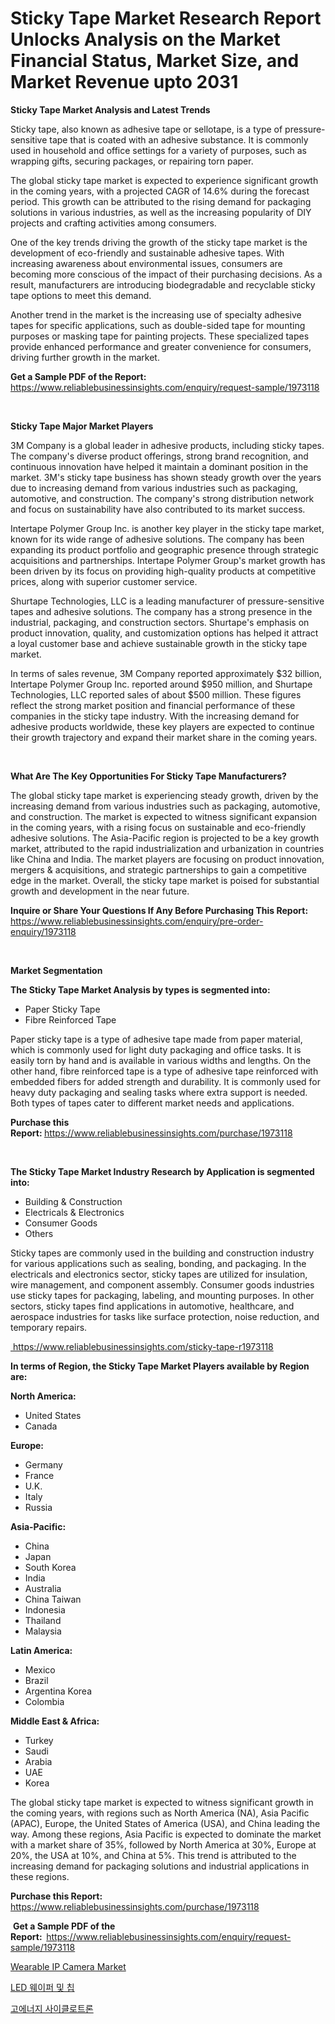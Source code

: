 <p><h1>Sticky Tape Market Research Report Unlocks Analysis on the Market Financial Status, Market Size, and Market Revenue upto 2031</h1></p><p><strong>Sticky Tape Market Analysis and Latest Trends</strong></p>
<p><p>Sticky tape, also known as adhesive tape or sellotape, is a type of pressure-sensitive tape that is coated with an adhesive substance. It is commonly used in household and office settings for a variety of purposes, such as wrapping gifts, securing packages, or repairing torn paper.</p><p>The global sticky tape market is expected to experience significant growth in the coming years, with a projected CAGR of 14.6% during the forecast period. This growth can be attributed to the rising demand for packaging solutions in various industries, as well as the increasing popularity of DIY projects and crafting activities among consumers.</p><p>One of the key trends driving the growth of the sticky tape market is the development of eco-friendly and sustainable adhesive tapes. With increasing awareness about environmental issues, consumers are becoming more conscious of the impact of their purchasing decisions. As a result, manufacturers are introducing biodegradable and recyclable sticky tape options to meet this demand.</p><p>Another trend in the market is the increasing use of specialty adhesive tapes for specific applications, such as double-sided tape for mounting purposes or masking tape for painting projects. These specialized tapes provide enhanced performance and greater convenience for consumers, driving further growth in the market.</p></p>
<p><strong>Get a Sample PDF of the Report:&nbsp;</strong> <a href="https://www.reliablebusinessinsights.com/enquiry/request-sample/1973118">https://www.reliablebusinessinsights.com/enquiry/request-sample/1973118</a></p>
<p>&nbsp;</p>
<p><strong>Sticky Tape Major Market Players</strong></p>
<p><p>3M Company is a global leader in adhesive products, including sticky tapes. The company's diverse product offerings, strong brand recognition, and continuous innovation have helped it maintain a dominant position in the market. 3M's sticky tape business has shown steady growth over the years due to increasing demand from various industries such as packaging, automotive, and construction. The company's strong distribution network and focus on sustainability have also contributed to its market success.</p><p>Intertape Polymer Group Inc. is another key player in the sticky tape market, known for its wide range of adhesive solutions. The company has been expanding its product portfolio and geographic presence through strategic acquisitions and partnerships. Intertape Polymer Group's market growth has been driven by its focus on providing high-quality products at competitive prices, along with superior customer service.</p><p>Shurtape Technologies, LLC is a leading manufacturer of pressure-sensitive tapes and adhesive solutions. The company has a strong presence in the industrial, packaging, and construction sectors. Shurtape's emphasis on product innovation, quality, and customization options has helped it attract a loyal customer base and achieve sustainable growth in the sticky tape market.</p><p>In terms of sales revenue, 3M Company reported approximately $32 billion, Intertape Polymer Group Inc. reported around $950 million, and Shurtape Technologies, LLC reported sales of about $500 million. These figures reflect the strong market position and financial performance of these companies in the sticky tape industry. With the increasing demand for adhesive products worldwide, these key players are expected to continue their growth trajectory and expand their market share in the coming years.</p></p>
<p>&nbsp;</p>
<p><strong>What Are The Key Opportunities For Sticky Tape Manufacturers?</strong></p>
<p><p>The global sticky tape market is experiencing steady growth, driven by the increasing demand from various industries such as packaging, automotive, and construction. The market is expected to witness significant expansion in the coming years, with a rising focus on sustainable and eco-friendly adhesive solutions. The Asia-Pacific region is projected to be a key growth market, attributed to the rapid industrialization and urbanization in countries like China and India. The market players are focusing on product innovation, mergers & acquisitions, and strategic partnerships to gain a competitive edge in the market. Overall, the sticky tape market is poised for substantial growth and development in the near future.</p></p>
<p><strong>Inquire or Share Your Questions If Any Before Purchasing This Report:</strong> <a href="https://www.reliablebusinessinsights.com/enquiry/pre-order-enquiry/1973118">https://www.reliablebusinessinsights.com/enquiry/pre-order-enquiry/1973118</a></p>
<p>&nbsp;</p>
<p><strong>Market Segmentation</strong></p>
<p><strong>The Sticky Tape Market Analysis by types is segmented into:</strong></p>
<p><ul><li>Paper Sticky Tape</li><li>Fibre Reinforced Tape</li></ul></p>
<p><p>Paper sticky tape is a type of adhesive tape made from paper material, which is commonly used for light duty packaging and office tasks. It is easily torn by hand and is available in various widths and lengths. On the other hand, fibre reinforced tape is a type of adhesive tape reinforced with embedded fibers for added strength and durability. It is commonly used for heavy duty packaging and sealing tasks where extra support is needed. Both types of tapes cater to different market needs and applications.</p></p>
<p><strong>Purchase this Report:&nbsp;</strong><a href="https://www.reliablebusinessinsights.com/purchase/1973118">https://www.reliablebusinessinsights.com/purchase/1973118</a></p>
<p>&nbsp;</p>
<p><strong>The Sticky Tape Market Industry Research by Application is segmented into:</strong></p>
<p><ul><li>Building & Construction</li><li>Electricals & Electronics</li><li>Consumer Goods</li><li>Others</li></ul></p>
<p><p>Sticky tapes are commonly used in the building and construction industry for various applications such as sealing, bonding, and packaging. In the electricals and electronics sector, sticky tapes are utilized for insulation, wire management, and component assembly. Consumer goods industries use sticky tapes for packaging, labeling, and mounting purposes. In other sectors, sticky tapes find applications in automotive, healthcare, and aerospace industries for tasks like surface protection, noise reduction, and temporary repairs.</p></p>
<p><a href="https://www.reliablebusinessinsights.com/sticky-tape-r1973118">&nbsp;https://www.reliablebusinessinsights.com/sticky-tape-r1973118</a></p>
<p><strong>In terms of Region, the Sticky Tape Market Players available by Region are:</strong></p>
<p>
    <p> <strong> North America: </strong>
        <ul>
            <li>United States</li>
            <li>Canada</li>
        </ul>
        </p> 
    <p> <strong> Europe: </strong>
        <ul>
            <li>Germany</li>
            <li>France</li>
            <li>U.K.</li>
            <li>Italy</li>
            <li>Russia</li>
        </ul>
        </p> 
    <p> <strong> Asia-Pacific: </strong>
        <ul>
            <li>China</li>
            <li>Japan</li>
            <li>South Korea</li>
            <li>India</li>
            <li>Australia</li>
            <li>China Taiwan</li>
            <li>Indonesia</li>
            <li>Thailand</li>
            <li>Malaysia</li>
        </ul>
        </p> 
    <p> <strong> Latin America: </strong>
        <ul>
            <li>Mexico</li>
            <li>Brazil</li>
            <li>Argentina Korea</li>
            <li>Colombia</li>
        </ul>
        </p> 
    <p> <strong> Middle East & Africa: </strong>
        <ul>
            <li>Turkey</li>
            <li>Saudi</li>
            <li>Arabia</li>
            <li>UAE</li>
            <li>Korea</li>
        </ul>
    </p>
    </p>
<p><p>The global sticky tape market is expected to witness significant growth in the coming years, with regions such as North America (NA), Asia Pacific (APAC), Europe, the United States of America (USA), and China leading the way. Among these regions, Asia Pacific is expected to dominate the market with a market share of 35%, followed by North America at 30%, Europe at 20%, the USA at 10%, and China at 5%. This trend is attributed to the increasing demand for packaging solutions and industrial applications in these regions.</p></p>
<p><strong>Purchase this Report: </strong><a href="https://www.reliablebusinessinsights.com/purchase/1973118">https://www.reliablebusinessinsights.com/purchase/1973118</a></p>
<p>&nbsp;<strong>Get a Sample PDF of the Report:&nbsp;&nbsp;</strong><a href="https://www.reliablebusinessinsights.com/enquiry/request-sample/1973118">https://www.reliablebusinessinsights.com/enquiry/request-sample/1973118</a></p>
<p><strong></strong></p>
<p><p><a href="https://view.publitas.com/reportprime-1/wearable-ip-camera-market-global-market-insights-and-sales-trends-2024-to-2031/">Wearable IP Camera Market</a></p><p><a href="https://medium.com/@danielwardb68/%EA%B8%80%EB%A1%9C%EB%B2%8C-led-%EC%9B%A8%EC%9D%B4%ED%8D%BC-%EB%B0%8F-%EC%B9%A9-%EC%8B%9C%EC%9E%A5-%EA%B7%9C%EB%AA%A8%EB%8A%94-%EC%82%B0%EC%97%85-%EC%A0%84%EB%A7%9D%EC%97%90-%EB%94%B0%EB%A5%B4%EB%A9%B4-2024%EB%85%84%EB%B6%80%ED%84%B0-2031%EB%85%84%EA%B9%8C%EC%A7%80-%EC%97%B0%ED%8F%89%EA%B7%A0-%EC%84%B1%EC%9E%A5%EB%A5%A0-cagr-%EB%A5%BC-%EA%B2%BD%ED%97%98%ED%95%A0-%EA%B2%83%EC%9C%BC%EB%A1%9C-%EC%98%88%EC%83%81%EB%90%A9%EB%8B%88%EB%8B%A4-6ebc5856b695">LED 웨이퍼 및 칩</a></p><p><a href="https://medium.com/@danielwardb68/%EA%B8%80%EB%A1%9C%EB%B2%8C-%EA%B3%A0%EC%97%90%EB%84%88%EC%A7%80-%EC%82%AC%EC%9D%B4%ED%81%B4%EB%A1%9C%ED%8A%B8%EB%A1%A0-%EC%8B%9C%EC%9E%A5%EC%9D%98-%EC%A0%9C%ED%92%88-%EC%9C%A0%ED%98%95-%EC%9D%91%EC%9A%A9-%EC%A7%80%EC%97%AD-%EB%B0%8F-%EA%B8%B0%EC%97%85%EB%B3%84-%EC%82%B0%EC%97%85-%EC%84%B8%EB%B6%84%ED%99%94-%EC%A0%84%EB%A7%9D-%EC%8B%9C%EC%9E%A5-%ED%8F%89%EA%B0%80-%EA%B2%BD%EC%9F%81-%EC%83%81%ED%99%A9-%ED%8A%B8%EB%A0%8C%EB%93%9C-%EB%B0%8F-%EC%98%88%EC%B8%A1-2024-2031-83e3085f5f11">고에너지 사이클로트론</a></p></p>
